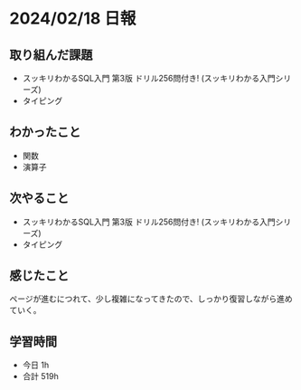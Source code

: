 # 2024/02/18 日報

## 取り組んだ課題
- スッキリわかるSQL入門 第3版 ドリル256問付き! (スッキリわかる入門シリーズ)
- タイピング

## わかったこと
- 関数
- 演算子

## 次やること
- スッキリわかるSQL入門 第3版 ドリル256問付き! (スッキリわかる入門シリーズ)
- タイピング

## 感じたこと
ページが進むにつれて、少し複雑になってきたので、しっかり復習しながら進めていく。

## 学習時間
- 今日 1h
- 合計 519h
